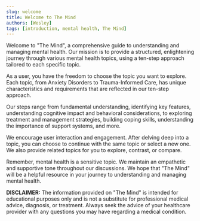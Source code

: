 ```yaml
---
slug: welcome
title: Welcome to The Mind
authors: [Wesley]
tags: [introduction, mental health, The Mind]
---
```


Welcome to "The Mind", a comprehensive guide to understanding and managing mental health. Our mission is to provide a structured, enlightening journey through various mental health topics, using a ten-step approach tailored to each specific topic.

As a user, you have the freedom to choose the topic you want to explore. Each topic, from Anxiety Disorders to Trauma-Informed Care, has unique characteristics and requirements that are reflected in our ten-step approach.

Our steps range from fundamental understanding, identifying key features, understanding cognitive impact and behavioral considerations, to exploring treatment and management strategies, building coping skills, understanding the importance of support systems, and more.

We encourage user interaction and engagement. After delving deep into a topic, you can choose to continue with the same topic or select a new one. We also provide related topics for you to explore, contrast, or compare.

Remember, mental health is a sensitive topic. We maintain an empathetic and supportive tone throughout our discussions. We hope that "The Mind" will be a helpful resource in your journey to understanding and managing mental health.

**DISCLAIMER:** The information provided on "The Mind" is intended for educational purposes only and is not a substitute for professional medical advice, diagnosis, or treatment. Always seek the advice of your healthcare provider with any questions you may have regarding a medical condition.
